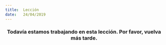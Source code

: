 ```yaml
---
title:  Lección
date:   24/04/2019
---
```


### <center>Todavía estamos trabajando en esta lección. Por favor, vuelva más tarde.</center>